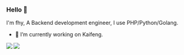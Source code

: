 ### Hello 👋

I'm fhy, A Backend development engineer, I use PHP/Python/Golang.

- 🔭 I’m currently working on Kaifeng.

<a href="https://github.com/userfhy?tab=repositories">
  <img align="left" src="https://github-readme-stats.vercel.app/api/top-langs/?username=userfhy" />
</a>

<a href="https://github.com/userfhy?tab=repositories">
  <img align="left" src="https://github-readme-stats.vercel.app/api?username=userfhy" />
</a>

